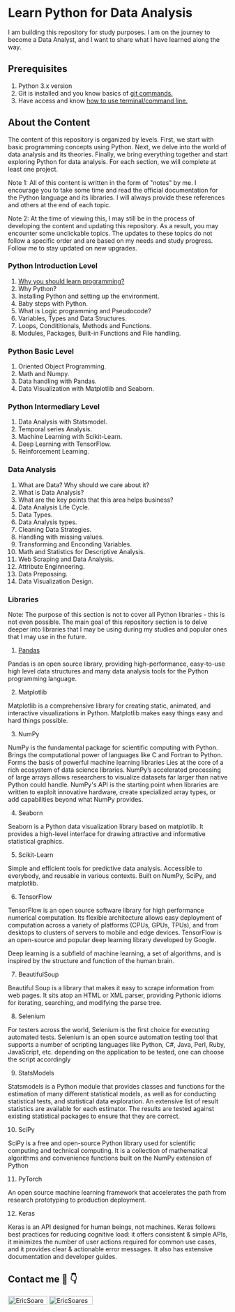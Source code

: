 # Learn Python for Data Analysis

I am building this repository for study purposes. I am on the journey to become a Data Analyst, and I want to share what I have learned along the way.

## Prerequisites
1. Python 3.x version
2. Git is installed and you know basics of [git commands.](git/git-basic-commands.md)
3. Have access and know [how to use terminal/command line.](cms/cms-basic-commands.md)

## About the Content

The content of this repository is organized by levels. First, we start with basic programming concepts using Python. Next, we delve into the world of data analysis and its theories. Finally, we bring everything together and start exploring Python for data analysis. For each section, we will complete at least one project.

Note 1: All of this content is written in the form of "notes" by me. I encourage you to take some time and read the official documentation for the Python language and its libraries. I will always provide these references and others at the end of each topic.

Note 2: At the time of viewing this, I may still be in the process of developing the content and updating this repository. As a result, you may encounter some unclickable topics. The updates to these topics do not follow a specific order and are based on my needs and study progress. Follow me to stay updated on new upgrades.

### Python Introduction Level

1. [Why you should learn programming?](intro/why-should-you-learn-programming.md)
2. Why Python?
3. Installing Python and setting up the environment.
4. Baby steps with Python. 
5. What is Logic programming and Pseudocode?
6. Variables, Types and Data Structures.
7. Loops, Condititionals, Methods and Functions.
8. Modules, Packages, Built-in Functions and File handling. 

### Python Basic Level

1. Oriented Object Programming.
2. Math and Numpy.
3. Data handling with Pandas.
4. Data Visualization with Matplotlib and Seaborn.

### Python Intermediary Level

1. Data Analysis with Statsmodel.
2. Temporal series Analysis.
3. Machine Learning with Scikit-Learn.
4. Deep Learning with TensorFlow.
5. Reinforcement Learning.

### Data Analysis

1. What are Data? Why should we care about it?
2. What is Data Analysis?
3. What are the key points that this area helps business?
4. Data Analysis Life Cycle.
5. Data Types.
6. Data Analysis types.
7. Cleaning Data Strategies.
8. Handling with missing values.
9. Transforming and Enconding Variables.
10. Math and Statistics for Descriptive Analysis.
11. Web Scraping and Data Analysis.
12. Attribute Enginneering.
13. Data Prepossing.
14. Data Visualization Design.

### Libraries

Note: The purpose of this section is not to cover all Python libraries - this is not even possible. The main goal of this repository section is to delve deeper into libraries that I may be using during my studies and popular ones that I may use in the future.

1. [Pandas](libraries/pandas.md)

Pandas is an open source library, providing high-performance, easy-to-use high level data structures and many data analysis tools for the Python programming language.

2. Matplotlib

Matplotlib is a comprehensive library for creating static, animated, and interactive visualizations in Python. Matplotlib makes easy things easy and hard things possible.

3. NumPy

NumPy is the fundamental package for scientific computing with Python. Brings the computational power of languages like C and Fortran to Python. Forms the basis of powerful machine learning libraries Lies at the core of a rich ecosystem of data science libraries. NumPy’s accelerated processing of large arrays allows researchers to visualize datasets far larger than native Python could handle. NumPy's API is the starting point when libraries are written to exploit innovative hardware, create specialized array types, or add capabilities beyond what NumPy provides. 

4. Seaborn

Seaborn is a Python data visualization library based on matplotlib. It provides a high-level interface for drawing attractive and informative statistical graphics.

5. Scikit-Learn

Simple and efficient tools for predictive data analysis. Accessible to everybody, and reusable in various contexts. Built on NumPy, SciPy, and matplotlib. 

6. TensorFlow

TensorFlow is an open source software library for high performance numerical computation. Its flexible architecture allows easy deployment of computation across a variety of platforms (CPUs, GPUs, TPUs), and from desktops to clusters of servers to mobile and edge devices. TensorFlow is an open-source and popular deep learning library developed by Google.

Deep learning is a subfield of machine learning, a set of algorithms, and is inspired by the structure and function of the human brain.

7. BeautifulSoup

Beautiful Soup is a library that makes it easy to scrape information from web pages. It sits atop an HTML or XML parser, providing Pythonic idioms for iterating, searching, and modifying the parse tree.

8. Selenium

For testers across the world, Selenium is the first choice for executing automated tests. Selenium is an open source automation testing tool that supports a number of scripting languages like Python, C#, Java, Perl, Ruby, JavaScript, etc. depending on the application to be tested, one can choose the script accordingly

9. StatsModels

Statsmodels is a Python module that provides classes and functions for the estimation of many different statistical models, as well as for conducting statistical tests, and statistical data exploration. An extensive list of result statistics are available for each estimator. The results are tested against existing statistical packages to ensure that they are correct.

10. SciPy

SciPy is a free and open-source Python library used for scientific computing and technical computing. It is a collection of mathematical algorithms and convenience functions built on the NumPy extension of Python

11. PyTorch

An open source machine learning framework that accelerates the path from research prototyping to production deployment.

12. Keras

Keras is an API designed for human beings, not machines. Keras follows best practices for reducing cognitive load: it offers consistent & simple APIs, it minimizes the number of user actions required for common use cases, and it provides clear & actionable error messages. It also has extensive documentation and developer guides.


## Contact me 🔗 👇 

<a href="https://github.com/soareseric/" target="blank"><img align="center" src="https://img.shields.io/github/followers/soareseric?label=Follow&style=social&link=https://github.com/soareseric/" alt="EricSoares" height="20" width="90" /></a>
<a href="https://www.linkedin.com/in/eric-soares-maciel" target="blank"><img align="center" src="https://img.shields.io/badge/-EricSoares-blue?style=flat-square&logo=Linkedin&logoColor=white&link=https://www.linkedin.com/in/eric-soares-maciel/" alt="EricSoares" height="20" width="100" /></a>
